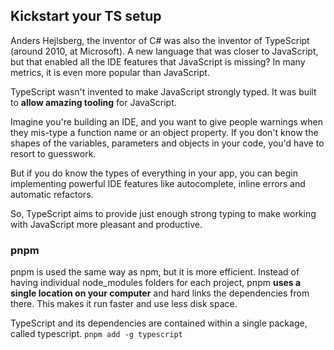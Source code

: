 ## Kickstart your TS setup

Anders Hejlsberg, the inventor of C# was also the inventor of TypeScript (around 2010, at Microsoft). A new language that was closer to JavaScript, but that enabled all the IDE features that JavaScript is missing? In many metrics, it is even more popular than JavaScript.

TypeScript wasn't invented to make JavaScript strongly typed. It was built to **allow amazing tooling** for JavaScript.

Imagine you're building an IDE, and you want to give people warnings when they mis-type a function name or an object property. If you don't know the shapes of the variables, parameters and objects in your code, you'd have to resort to guesswork.

But if you do know the types of everything in your app, you can begin implementing powerful IDE features like autocomplete, inline errors and automatic refactors.

So, TypeScript aims to provide just enough strong typing to make working with JavaScript more pleasant and productive.

### pnpm

pnpm is used the same way as npm, but it is more efficient. Instead of having individual node_modules folders for each project, pnpm **uses a single location on your computer** and hard links the dependencies from there. This makes it run faster and use less disk space.

TypeScript and its dependencies are contained within a single package, called typescript. `pnpm add -g typescript`



